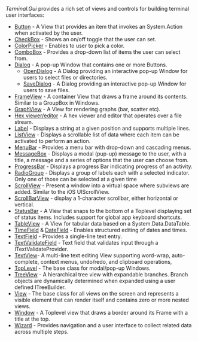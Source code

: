 *Terminal.Gui* provides a rich set of views and controls for building terminal user interfaces:

* [Button](~/api/Terminal.Gui.Button.yml) - A View that provides an item that invokes an System.Action when activated by the user.
* [CheckBox](~/api/Terminal.Gui.CheckBox.yml) - Shows an on/off toggle that the user can set.
* [ColorPicker](~/api/Terminal.Gui.ColorPicker.yml) - Enables to user to pick a color.
* [ComboBox](~/api/Terminal.Gui.ComboBox.yml) - Provides a drop-down list of items the user can select from.
* [Dialog](~/api/Terminal.Gui.Dialog.yml) - A pop-up Window that contains one or more Buttons.
  * [OpenDialog](~/api/Terminal.Gui.OpenDialog.yml) - A Dialog providing an interactive pop-up Window for users to select files or directories.
  * [SaveDialog](~/api/Terminal.Gui.SaveDialog.yml) - A Dialog providing an interactive pop-up Window for users to save files.
* [FrameView](~/api/Terminal.Gui.FrameView.yml) - A container View that draws a frame around its contents. Similar to a GroupBox in Windows.
* [GraphView](~/api/Terminal.Gui.GraphView.yml) - A View for rendering graphs (bar, scatter etc).
* [Hex viewer/editor](~/api/Terminal.Gui.HexView.yml) - A hex viewer and editor that operates over a file stream. 
* [Label](~/api/Terminal.Gui.Label.yml) - Displays a string at a given position and supports multiple lines.
* [ListView](~/api/Terminal.Gui.ListView.yml) - Displays a scrollable list of data where each item can be activated to perform an action.
* [MenuBar](~/api/Terminal.Gui.MenuBar.yml) - Provides a menu bar with drop-down and cascading menus.
* [MessageBox](~/api/Terminal.Gui.MessageBox.yml) - Displays a modal (pup-up) message to the user, with a title, a message and a series of options that the user can choose from. 
* [ProgressBar](~/api/Terminal.Gui.ProgressBar.yml) - Displays a progress Bar indicating progress of an activity.
* [RadioGroup](~/api/Terminal.Gui.RadioGroup.yml) - Displays a group of labels each with a selected indicator. Only one of those can be selected at a given time
* [ScrollView](~/api/Terminal.Gui.ScrollView.yml) - Present a window into a virtual space where subviews are added. Similar to the iOS UIScrollView.
* [ScrollBarView](~/api/Terminal.Gui.ScrollBarView.yml) - display a 1-character scrollbar, either horizontal or vertical.
* [StatusBar](~/api/Terminal.Gui.StatusBar.yml) - A View that snaps to the bottom of a Toplevel displaying set of status items. Includes support for global app keyboard shortcuts.
* [TableView](~/api/Terminal.Gui.TableView.yml) - A View for tabular data based on a System.Data.DataTable. 
* [TimeField](~/api/Terminal.Gui.TimeField.yml) & [DateField](~/api/Terminal.Gui.TimeField.yml) - Enables structured editing of dates and times.
* [TextField](~/api/Terminal.Gui.TextField.yml) - Provides a single-line text entry.
* [TextValidateField](~/api/Terminal.Gui.TextValidateField.yml) - Text field that validates input through a ITextValidateProvider.
* [TextView](~/api/Terminal.Gui.TextView.yml)- A multi-line text editing View supporting word-wrap, auto-complete, context menus, undo/redo, and clipboard operations, 
* [TopLevel](~/api/Terminal.Gui.Toplevel.yml) - The base class for modal/pop-up Windows.
* [TreeView](~/api/Terminal.Gui.TreeView.yml) - A hierarchical tree view with expandable branches. Branch objects are dynamically determined when expanded using a user defined ITreeBuilder.
* [View](~/api/Terminal.Gui.View.yml) - The base class for all views on the screen and represents a visible element that can render itself and contains zero or more nested views.
* [Window](~/api/Terminal.Gui.Window.yml) - A Toplevel view that draws a border around its Frame with a title at the top.
* [Wizard](~/api/Terminal.Gui.Wizard.yml) - Provides navigation and a user interface to collect related data across multiple steps.
